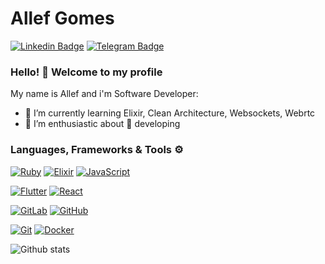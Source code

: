 # Allef Gomes

[![Linkedin Badge](https://img.shields.io/badge/-LinkedIn-blue?style=flat-square&logo=Linkedin&logoColor=white&link=https://www.linkedin.com/in/rebeccamanzi/)](https://www.linkedin.com/in/allef-gomes/)
[![Telegram Badge](https://img.shields.io/badge/-Telegram-1ca0f1?style=flat-square&labelColor=1ca0f1&logo=telegram&logoColor=white&link=https://t.me/allefgalmeida)](https://t.me/allefgalmeida)

### Hello! 👋 Welcome to my profile

My name is Allef and i'm Software Developer:

- 📖 I’m currently learning Elixir, Clean Architecture, Websockets, Webrtc
- 🤩 I’m enthusiastic about 📲 developing

### Languages, Frameworks & Tools ⚙️

[![Ruby](https://img.shields.io/badge/-Ruby-red?style=flat-square&logo=ruby&link=https://www.ruby-lang.org/)](https://www.ruby-lang.org/)
[![Elixir](https://img.shields.io/badge/-Elixir-purple?style=flat-square&logo=elixir&link=https://elixir-lang.org/)](https://elixir-lang.org/)
[![JavaScript](https://img.shields.io/badge/-JavaScript-black?style=flat-square&logo=javascript&link=https://www.javascript.com/)](https://www.javascript.com/)

[![Flutter](https://img.shields.io/badge/-Flutter-blue?style=flat-square&logo=flutter&link=https://flutter.dev/)](https://flutter.dev/)
[![React](https://img.shields.io/badge/-React-black?style=flat-square&logo=react&link=https://reactjs.org/)](https://reactjs.org/)

[![GitLab](https://img.shields.io/badge/-GitLab-FCA121?style=flat-square&logo=gitlab)](https://gitlab.com/)
[![GitHub](https://img.shields.io/badge/-GitHub-181717?style=flat-square&logo=github)](https://github.com/)

[![Git](https://img.shields.io/badge/-Git-black?style=flat-square&logo=git)](https://git-scm.com/)
[![Docker](https://img.shields.io/badge/-Docker-black?style=flat-square&logo=docker)](https://www.docker.com/)
 
![Github stats](https://github-readme-stats.vercel.app/api?username=allefgomes&hide=["prs","issues"])
